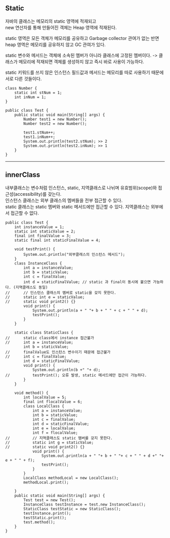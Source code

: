 
## Static 

자바의 클래스는 메모리의 static 영역에 적재되고  
new 연산자를 통해 만들어진 객체는 Heap 영역에 적재된다.

static 영역은 모든 객체가 메모리를 공유하고 Garbage collector 관여가 없는 반면  
heap 영역은 메모리를 공유하지 않고 GC 관여가 있다.  

static 변수와 메서드는 객체에 소속된 멤버가 아니라 클래스에 고정된 멤버이다.
-> 클래스가 메모리에 적재되면 객체를 생성하지 않고 즉시 바로 사용이 가능하다.  

static 키워드를 쓰지 않은 인스턴스 필드값과 메서드는 메모리를 따로 사용하기 때문에 서로 다른 것들이다.

```
class Number {
	static int stNum = 1;
	int inNum = 1;
}

public class Test {
	public static void main(String[] args) {
		Number test1 = new Number();
		Number test2 = new Number();
		
		test1.stNum++;
		test1.inNum++;
		System.out.println(test2.stNum); >> 2
		System.out.println(test2.inNum); >> 1
	}
}
```
---

## innerClass

내부클래스는 변수처럼 인스턴스, static, 지역클래스로 나뉘며 유효범위(scope)와 접근성(accessibility)를 갖는다.  
인스턴스 클래스는 외부 클래스의 멤버들을 전부 접근할 수 있다.  
static 클래스는 static 멤버와 static 메서드에만 접근할 수 있다.
지역클래스는 외부에서 접근할 수 없다. 
```
public class Test {
	int instanceValue = 1;
	static int staticValue = 2;
	final int finalValue = 3;
	static final int staticFinalValue = 4;
	
	void testPrint() {
		System.out.println("외부클래스의 인스턴스 메서드");
	}
	class InstanceClass {
		int a = instanceValue;
		int b = staticValue;
		int c = finalValue;
		int d = staticFinalValue; // static 과 final이 동시에 붙으면 가능하다. (지역클래스도 동일)
//		// 인스턴스 클래스의 멤버로 static을 갖지 못한다.
//		static int e = staticValue;
//		static void print2() {}
		void print() {
			System.out.println(a + " "+ b + " " + c + " " + d);
			testPrint();
		}
	}
	
	static class StaticClass {
//		static class에서 instance 접근불가
//		int a = instanceValue;
		int b = staticValue;
//		finalValue도 인스턴스 변수이기 때문에 접근불가
//		int c = finalValue;
		int d = staticFinalValue;
		void print() {
			System.out.println(b +" "+ d);
//			testPrint(); 오류 발생, static 메서드에만 접근이 가능하다.
		}
	}
	
	void method() {
		int localValue = 5;
		final int flocalValue = 6;
		class LocalClass {
			int a = instanceValue;
			int b = staticValue;
			int c = finalValue;
			int d = staticFinalValue;
			int e = localValue;
			int f = flocalValue;
//			// 지역클래스도 static 멤버를 갖지 못한다.
//			static int g = staticValue;
//			static void print2() {}
			void print() {
				System.out.println(a + " "+ b + " "+ c + " " + d +" "+ e + " " + f);
				testPrint();
			}
		}
		LocalClass methodLocal = new LocalClass();
		methodLocal.print();
		
	}
	public static void main(String[] args) {
		Test test = new Test();
		InstanceClass testInstance = test.new InstanceClass();
		StaticClass testStatic = new StaticClass();
		testInstance.print();
		testStatic.print();
		test.method();
	}
}
```
